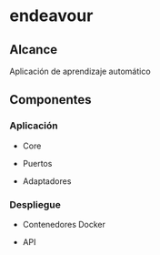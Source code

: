 # endeavour

## Alcance

Aplicación de aprendizaje automático

## Componentes

### Aplicación

- Core

- Puertos

- Adaptadores

### Despliegue

- Contenedores Docker

- API
